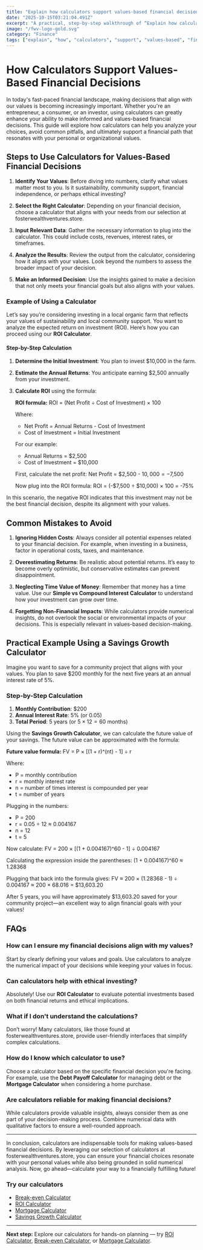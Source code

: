 ```yaml
---
title: "Explain how calculators support values-based financial decisions — Complete Guide"
date: "2025-10-15T03:21:04.491Z"
excerpt: "A practical, step-by-step walkthrough of “Explain how calculators support values-based financial decisions”."
image: "/fwv-logo-gold.svg"
category: "Finance"
tags: ["explain", "how", "calculators", "support", "values-based", "financial", "decisions"]
---
```


# How Calculators Support Values-Based Financial Decisions

In today's fast-paced financial landscape, making decisions that align with our values is becoming increasingly important. Whether you're an entrepreneur, a consumer, or an investor, using calculators can greatly enhance your ability to make informed and values-based financial decisions. This guide will explore how calculators can help you analyze your choices, avoid common pitfalls, and ultimately support a financial path that resonates with your personal or organizational values.

## Steps to Use Calculators for Values-Based Financial Decisions

1. **Identify Your Values**: Before diving into numbers, clarify what values matter most to you. Is it sustainability, community support, financial independence, or perhaps ethical investing?
  
2. **Select the Right Calculator**: Depending on your financial decision, choose a calculator that aligns with your needs from our selection at fosterwealthventures.store.

3. **Input Relevant Data**: Gather the necessary information to plug into the calculator. This could include costs, revenues, interest rates, or timeframes.

4. **Analyze the Results**: Review the output from the calculator, considering how it aligns with your values. Look beyond the numbers to assess the broader impact of your decision.

5. **Make an Informed Decision**: Use the insights gained to make a decision that not only meets your financial goals but also aligns with your values.

### Example of Using a Calculator

Let’s say you’re considering investing in a local organic farm that reflects your values of sustainability and local community support. You want to analyze the expected return on investment (ROI). Here’s how you can proceed using our **ROI Calculator**.

#### Step-by-Step Calculation

1. **Determine the Initial Investment**: You plan to invest $10,000 in the farm.

2. **Estimate the Annual Returns**: You anticipate earning $2,500 annually from your investment.

3. **Calculate ROI** using the formula:

   **ROI formula:**
   ROI = (Net Profit ÷ Cost of Investment) × 100

   Where:
   - Net Profit = Annual Returns - Cost of Investment
   - Cost of Investment = Initial Investment

   For our example:
   - Annual Returns = $2,500
   - Cost of Investment = $10,000

   First, calculate the net profit:
   Net Profit = $2,500 - $10,000 = -$7,500

   Now plug into the ROI formula:
   ROI = (-$7,500 ÷ $10,000) × 100 = -75%

In this scenario, the negative ROI indicates that this investment may not be the best financial decision, despite its alignment with your values. 

## Common Mistakes to Avoid

1. **Ignoring Hidden Costs**: Always consider all potential expenses related to your financial decision. For example, when investing in a business, factor in operational costs, taxes, and maintenance.

2. **Overestimating Returns**: Be realistic about potential returns. It’s easy to become overly optimistic, but conservative estimates can prevent disappointment.

3. **Neglecting Time Value of Money**: Remember that money has a time value. Use our **Simple vs Compound Interest Calculator** to understand how your investment can grow over time.

4. **Forgetting Non-Financial Impacts**: While calculators provide numerical insights, do not overlook the social or environmental impacts of your decisions. This is especially relevant in values-based decision-making.

## Practical Example Using a Savings Growth Calculator

Imagine you want to save for a community project that aligns with your values. You plan to save $200 monthly for the next five years at an annual interest rate of 5%. 

### Step-by-Step Calculation

1. **Monthly Contribution**: $200
2. **Annual Interest Rate**: 5% (or $0.05$)
3. **Total Period**: 5 years (or $5 \times 12 = 60$ months)

Using the **Savings Growth Calculator**, we can calculate the future value of your savings. The future value can be approximated with the formula:

**Future value formula:**
FV = P × [(1 + r)^(nt) - 1] ÷ r

Where:
- P = monthly contribution
- r = monthly interest rate
- n = number of times interest is compounded per year
- t = number of years

Plugging in the numbers:
- P = 200
- r = 0.05 ÷ 12 ≈ 0.004167
- n = 12
- t = 5

Now calculate:
FV = 200 × [(1 + 0.004167)^60 - 1] ÷ 0.004167

Calculating the expression inside the parentheses:
(1 + 0.004167)^60 ≈ 1.28368

Plugging that back into the formula gives:
FV ≈ 200 × (1.28368 - 1) ÷ 0.004167 ≈ 200 × 68.016 = $13,603.20

After 5 years, you will have approximately $13,603.20 saved for your community project—an excellent way to align financial goals with your values!

## FAQs

### How can I ensure my financial decisions align with my values?
Start by clearly defining your values and goals. Use calculators to analyze the numerical impact of your decisions while keeping your values in focus.

### Can calculators help with ethical investing?
Absolutely! Use our **ROI Calculator** to evaluate potential investments based on both financial returns and ethical implications.

### What if I don't understand the calculations?
Don’t worry! Many calculators, like those found at fosterwealthventures.store, provide user-friendly interfaces that simplify complex calculations.

### How do I know which calculator to use?
Choose a calculator based on the specific financial decision you're facing. For example, use the **Debt Payoff Calculator** for managing debt or the **Mortgage Calculator** when considering a home purchase.

### Are calculators reliable for making financial decisions?
While calculators provide valuable insights, always consider them as one part of your decision-making process. Combine numerical data with qualitative factors to ensure a well-rounded approach.

---

In conclusion, calculators are indispensable tools for making values-based financial decisions. By leveraging our selection of calculators at fosterwealthventures.store, you can ensure your financial choices resonate with your personal values while also being grounded in solid numerical analysis. Now, go ahead—calculate your way to a financially fulfilling future!



### Try our calculators
- [Break-even Calculator](/calculators)
- [ROI Calculator](/calculators)
- [Mortgage Calculator](/calculators)
- [Savings Growth Calculator](/calculators)


---
**Next step:** Explore our calculators for hands-on planning — try [ROI Calculator](/calculators), [Break-even Calculator](/calculators), or [Mortgage Calculator](/calculators).


<script type="application/ld+json">
{
  "@context": "https://schema.org",
  "@type": "Article",
  "headline": "Explain how calculators support values-based financial decisions — Complete Guide",
  "description": "A practical, step-by-step walkthrough of “Explain how calculators support values-based financial decisions”.",
  "author": {
    "@type": "Organization",
    "name": "Foster Wealth Ventures"
  },
  "datePublished": "2025-10-15T03:20:37.971Z",
  "image": "/fwv-logo-gold.svg"
}
</script>


<script type="application/ld+json">
{ "@context":"https://schema.org", "@type":"FAQPage", "mainEntity": [] }
</script>
